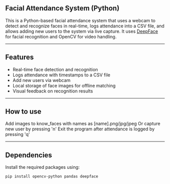 ## Facial Attendance System (Python)

This is a Python-based facial attendance system that uses a webcam to detect and recognize faces in real-time, logs attendance into a CSV file, and allows adding new users to the system via live capture. It uses [DeepFace](https://github.com/serengil/deepface) for facial recognition and OpenCV for video handling.

---

## Features

- Real-time face detection and recognition
- Logs attendance with timestamps to a CSV file
- Add new users via webcam
- Local storage of face images for offline matching
- Visual feedback on recognition results

---

## How to use
Add images to know_faces with names as [name].png/jpg/jpeg
Or capture new user by pressing 'n'
Exit the program after attendance is logged by pressing 'q'

---

## Dependencies

Install the required packages using:

```bash
pip install opencv-python pandas deepface
```


